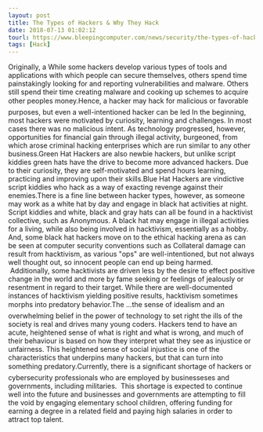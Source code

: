```yaml
---
layout: post
title: The Types of Hackers & Why They Hack
date: 2018-07-13 01:02:12
tourl: https://www.bleepingcomputer.com/news/security/the-types-of-hackers-and-why-they-hack/
tags: [Hack]
---
```

Originally, a While some hackers develop various types of tools and applications with which people can secure themselves, others spend time painstakingly looking for and reporting vulnerabilities and malware. Others still spend their time creating malware and cooking up schemes to acquire other peoples money.Hence, a hacker may hack for malicious or favorable purposes, but even a well-intentioned hacker can be led In the beginning, most hackers were motivated by curiosity, learning and challenges. In most cases there was no malicious intent. As technology progressed, however, opportunities for financial gain through illegal activity, burgeoned, from which arose criminal hacking enterprises which are run similar to any other business.Green Hat Hackers are also newbie hackers, but unlike script kiddies green hats have the drive to become more advanced hackers. Due to their curiosity, they are self-motivated and spend hours learning, practicing and improving upon their skills.Blue Hat Hackers are vindictive script kiddies who hack as a way of exacting revenge against their enemies.There is a fine line between hacker types, however, as someone may work as a white hat by day and engage in black hat activities at night. Script kiddies and white, black and gray hats can all be found in a hacktivist collective, such as Anonymous. A black hat may engage in illegal activities for a living, while also being involved in hacktivism, essentially as a hobby. And, some black hat hackers move on to the ethical hacking arena as can be seen at computer security conventions such as Collateral damage can result from hacktivism, as various "ops" are well-intentioned, but not always well thought out, so innocent people can end up being harmed.  Additionally, some hacktivists are driven less by the desire to effect positive change in the world and more by fame seeking or feelings of jealously or resentment in regard to their target. While there are well-documented instances of hacktivism yielding positive results, hacktivism sometimes morphs into predatory behavior.The ...the sense of idealism and an overwhelming belief in the power of technology to set right the ills of the society is real and drives many young coders. Hackers tend to have an acute, heightened sense of what is right and what is wrong, and much of their behaviour is based on how they interpret what they see as injustice or unfairness. This heightened sense of social injustice is one of the characteristics that underpins many hackers, but that can turn into something predatory.Currently, there is a significant shortage of hackers or cybersecurity professionals who are employed by businesseses and governments, including militaries.  This shortage is expected to continue well into the future and businesses and governments are attempting to fill the void by engaging elementary school children, offering funding for earning a degree in a related field and paying high salaries in order to attract top talent.